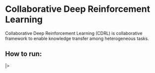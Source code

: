 # Collaborative Deep Reinforcement Learning

Collaborative Deep Reinforcement Learning (CDRL) is collaborative framework to enable knowledge transfer among heterogeneous tasks.

## How to run:
|>

   

